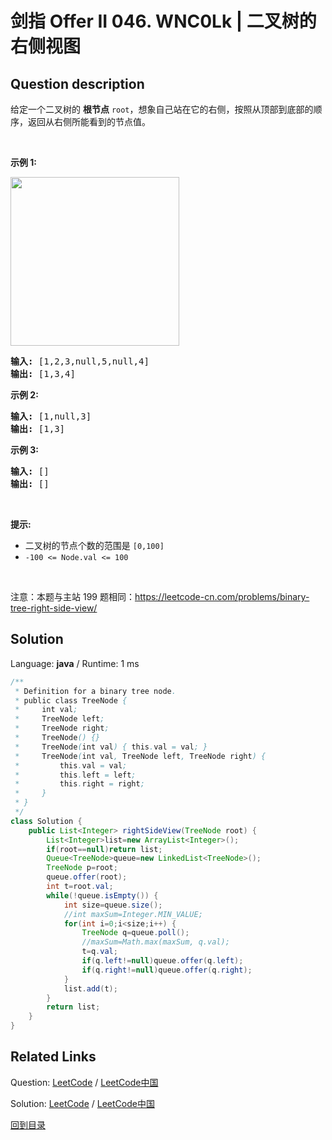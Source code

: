 ﻿# 剑指 Offer II 046. WNC0Lk | 二叉树的右侧视图

## Question description

<!--If you want to use the English description, use <p>English description is not available for the problem. Please switch to Chinese.</p>
 instead-->
<p>给定一个二叉树的 <strong>根节点</strong> <code>root</code>，想象自己站在它的右侧，按照从顶部到底部的顺序，返回从右侧所能看到的节点值。</p>

<p>&nbsp;</p>

<p><strong>示例 1:</strong></p>

<p><img src="https://assets.leetcode.com/uploads/2021/02/14/tree.jpg" style="width: 270px; " /></p>

<pre>
<strong>输入:</strong>&nbsp;[1,2,3,null,5,null,4]
<strong>输出:</strong>&nbsp;[1,3,4]
</pre>

<p><strong>示例 2:</strong></p>

<pre>
<strong>输入:</strong>&nbsp;[1,null,3]
<strong>输出:</strong>&nbsp;[1,3]
</pre>

<p><strong>示例 3:</strong></p>

<pre>
<strong>输入:</strong>&nbsp;[]
<strong>输出:</strong>&nbsp;[]
</pre>

<p>&nbsp;</p>

<p><strong>提示:</strong></p>

<ul>
	<li>二叉树的节点个数的范围是 <code>[0,100]</code></li>
	<li><meta charset="UTF-8" /><code>-100&nbsp;&lt;= Node.val &lt;= 100</code>&nbsp;</li>
</ul>

<p>&nbsp;</p>

<p><meta charset="UTF-8" />注意：本题与主站 199&nbsp;题相同：<a href="https://leetcode-cn.com/problems/binary-tree-right-side-view/">https://leetcode-cn.com/problems/binary-tree-right-side-view/</a></p>




## Solution

Language: **java**  /  Runtime: 1 ms

```java
/**
 * Definition for a binary tree node.
 * public class TreeNode {
 *     int val;
 *     TreeNode left;
 *     TreeNode right;
 *     TreeNode() {}
 *     TreeNode(int val) { this.val = val; }
 *     TreeNode(int val, TreeNode left, TreeNode right) {
 *         this.val = val;
 *         this.left = left;
 *         this.right = right;
 *     }
 * }
 */
class Solution {
    public List<Integer> rightSideView(TreeNode root) {
        List<Integer>list=new ArrayList<Integer>();
        if(root==null)return list;
        Queue<TreeNode>queue=new LinkedList<TreeNode>();
        TreeNode p=root;
        queue.offer(root);
        int t=root.val;
        while(!queue.isEmpty()) {
            int size=queue.size();
            //int maxSum=Integer.MIN_VALUE;
            for(int i=0;i<size;i++) {
                TreeNode q=queue.poll();
                //maxSum=Math.max(maxSum, q.val);
                t=q.val;
                if(q.left!=null)queue.offer(q.left);
                if(q.right!=null)queue.offer(q.right);
            }
            list.add(t);
        }
        return list;
    }
}
```



## Related Links

Question: [LeetCode](https://leetcode.com/problems/WNC0Lk/description/)  /  [LeetCode中国](https://leetcode-cn.com/problems/WNC0Lk/description/)

Solution: [LeetCode](https://leetcode.com/articles/WNC0Lk/)  /  [LeetCode中国](https://leetcode-cn.com/articles/WNC0Lk/)

[回到目录](../README.md)